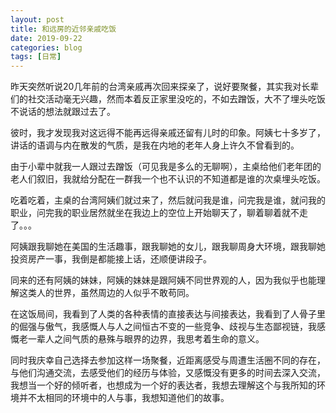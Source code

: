 ```yaml
---
layout: post
title: 和远房的近邻亲戚吃饭
date: 2019-09-22
categories: blog
tags: [日常]
---
```

昨天突然听说20几年前的台湾亲戚再次回来探亲了，说好要聚餐，其实我对长辈们的社交活动毫无兴趣，然而本着反正家里没吃的，不如去蹭饭，大不了埋头吃饭不说话的想法就跟过去了。

彼时，我才发现我对这远得不能再远得亲戚还留有儿时的印象。阿姨七十多岁了，讲话的语调与内在散发的气质，是我在内地的老年人身上许久不曾看到的。

由于小辈中就我一人跟过去蹭饭（可见我是多么的无聊啊），主桌给他们老年团的老人们叙旧，我就给分配在一群我一个也不认识的不知道都是谁的次桌埋头吃饭。

吃着吃着，主桌的台湾阿姨们就过来了，然后就问我是谁，问完我是谁，就问我的职业，问完我的职业居然就坐在我边上的空位上开始聊天了，聊着聊着就不走了。。。

阿姨跟我聊她在美国的生活趣事，跟我聊她的女儿，跟我聊周身大环境，跟我聊她投资房产一事，我倒是都能接上话，还顺便讲段子。

同来的还有阿姨的妹妹，阿姨的妹妹是跟阿姨不同世界观的人，因为我似乎也能理解这类人的世界，虽然周边的人似乎不敢苟同。

在这饭局间，我看到了人类的各种表情的直接表达与间接表达，我看到了人骨子里的倔强与傲气，我感慨人与人之间恒古不变的一些竞争、歧视与生态鄙视链，我感慨老一辈人之间气质的悬殊与眼界的边界，我思考着生命的意义。

同时我庆幸自己选择去参加这样一场聚餐，近距离感受与周遭生活圈不同的存在，与他们沟通交流，去感受他们的经历与体验，又感慨没有更多的时间去深入交流，我想当一个好的倾听者，也想成为一个好的表达者，我想去理解这个与我所知的环境并不太相同的环境中的人与事，我想知道他们的故事。

